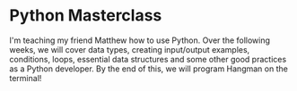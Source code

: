 # Python Masterclass

I'm teaching my friend Matthew how to use Python. Over the following weeks, we will cover data types, creating input/output examples, conditions, loops, essential data structures and some other good practices as a Python developer. By the end of this, we will program Hangman on the terminal!
